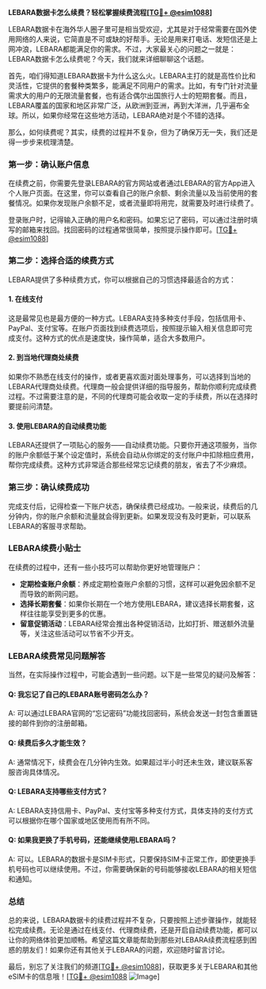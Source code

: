 **LEBARA数据卡怎么续费？轻松掌握续费流程[[TG💪+ @esim1088](https://t.me/s/esim1088)]**

LEBARA数据卡在海外华人圈子里可是相当受欢迎，尤其是对于经常需要在国外使用网络的人来说，它简直是不可或缺的好帮手。无论是用来打电话、发短信还是上网冲浪，LEBARA都能满足你的需求。不过，大家最关心的问题之一就是：LEBARA数据卡怎么续费呢？今天，我们就来详细聊聊这个话题。

首先，咱们得知道LEBARA数据卡为什么这么火。LEBARA主打的就是高性价比和灵活性，它提供的套餐种类繁多，能满足不同用户的需求。比如，有专门针对流量需求大的用户的无限流量套餐，也有适合偶尔出国旅行人士的短期套餐。而且，LEBARA覆盖的国家和地区非常广泛，从欧洲到亚洲，再到大洋洲，几乎遍布全球。所以，如果你经常在这些地方活动，LEBARA绝对是个不错的选择。

那么，如何续费呢？其实，续费的过程并不复杂，但为了确保万无一失，我们还是得一步步来梳理清楚。

### **第一步：确认账户信息**
在续费之前，你需要先登录LEBARA的官方网站或者通过LEBARA的官方App进入个人账户页面。在这里，你可以查看自己的账户余额、剩余流量以及当前使用的套餐情况。如果你发现账户余额不足，或者流量即将用完，就需要及时进行续费了。

登录账户时，记得输入正确的用户名和密码。如果忘记了密码，可以通过注册时填写的邮箱来找回。找回密码的过程通常很简单，按照提示操作即可。[[TG💪+ @esim1088](https://t.me/s/esim1088)]

### **第二步：选择合适的续费方式**
LEBARA提供了多种续费方式，你可以根据自己的习惯选择最适合的方式：

#### **1. 在线支付**
这是最常见也是最方便的一种方式。LEBARA支持多种支付手段，包括信用卡、PayPal、支付宝等。在账户页面找到续费选项后，按照提示输入相关信息即可完成支付。这种方式的优点是速度快，操作简单，适合大多数用户。

#### **2. 到当地代理商处续费**
如果你不熟悉在线支付的操作，或者更喜欢面对面处理事务，可以选择到当地的LEBARA代理商处续费。代理商一般会提供详细的指导服务，帮助你顺利完成续费过程。不过需要注意的是，不同的代理商可能会收取一定的手续费，所以在选择时要提前问清楚。

#### **3. 使用LEBARA的自动续费功能**
LEBARA还提供了一项贴心的服务——自动续费功能。只要你开通这项服务，当你的账户余额低于某个设定值时，系统会自动从你绑定的支付账户中扣除相应费用，帮你完成续费。这种方式非常适合那些经常忘记续费的朋友，省去了不少麻烦。

### **第三步：确认续费成功**
完成支付后，记得检查一下账户状态，确保续费已经成功。一般来说，续费后的几分钟内，你的账户余额和流量就会得到更新。如果发现没有及时更新，可以联系LEBARA的客服寻求帮助。

### **LEBARA续费小贴士**
在续费的过程中，还有一些小技巧可以帮助你更好地管理账户：

- **定期检查账户余额**：养成定期检查账户余额的习惯，这样可以避免因余额不足而导致的断网问题。
- **选择长期套餐**：如果你长期在一个地方使用LEBARA，建议选择长期套餐，这样往往能享受到更多的优惠。
- **留意促销活动**：LEBARA经常会推出各种促销活动，比如打折、赠送额外流量等，关注这些活动可以节省不少开支。

### **LEBARA续费常见问题解答**
当然，在实际操作过程中，可能会遇到一些问题。以下是一些常见的疑问及解答：

#### **Q: 我忘记了自己的LEBARA账号密码怎么办？**
A: 可以通过LEBARA官网的“忘记密码”功能找回密码，系统会发送一封包含重置链接的邮件到你的注册邮箱。

#### **Q: 续费后多久才能生效？**
A: 通常情况下，续费会在几分钟内生效。如果超过半小时还未生效，建议联系客服咨询具体情况。

#### **Q: LEBARA支持哪些支付方式？**
A: LEBARA支持信用卡、PayPal、支付宝等多种支付方式，具体支持的支付方式可以根据你在哪个国家或地区使用而有所不同。

#### **Q: 如果我更换了手机号码，还能继续使用LEBARA吗？**
A: 可以。LEBARA的数据卡是SIM卡形式，只要保持SIM卡正常工作，即使更换手机号码也可以继续使用。不过，你需要确保新的号码能够接收LEBARA的相关短信和通知。

### **总结**
总的来说，LEBARA数据卡的续费过程并不复杂，只要按照上述步骤操作，就能轻松完成续费。无论是通过在线支付、代理商续费，还是开启自动续费功能，都可以让你的网络体验更加顺畅。希望这篇文章能帮助到那些对LEBARA续费流程感到困惑的朋友们！如果你还有其他关于LEBARA的问题，欢迎随时留言讨论。

最后，别忘了关注我们的频道[[TG💪+ @esim1088](https://t.me/s/esim1088)]，获取更多关于LEBARA和其他eSIM卡的信息哦！[[TG💪+ @esim1088](https://t.me/s/esim1088) ![Image](https://i.postimg.cc/4NQfJmqS/Snipaste-2025-05-13-00-14-12.png)]